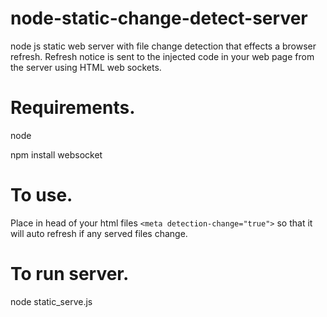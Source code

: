 # node-static-change-detect-server
node js static web server with file change detection that effects a browser refresh.  Refresh
notice is sent to the injected code in your web page from the server using HTML web sockets.

Requirements.
=============
node

npm install websocket

To use.
=======
Place in head of your html files `<meta detection-change="true">` so that it will auto 
refresh if any served files change.  

To run server.
==============
node static_serve.js
